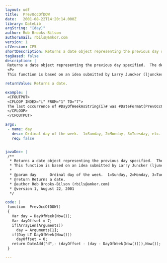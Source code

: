 ```yaml
---
layout: udf
title:  PrevOccOfDOW
date:   2001-08-22T14:20:14.000Z
library: DateLib
argString: "[day]"
author: Rob Brooks-Bilson
authorEmail: rbils@amkor.com
version: 1
cfVersion: CF5
shortDescription: Returns a date object representing the previous day specified.  The default is one week prior to the current day.
tagBased: false
description: |
 Returns a date object representing the previous day specified.  The default is one week prior to the current day.  
 <P>
 This function is based on an idea submitted by Larry Juncker (ljuncker@aljcompserv.com).

returnValue: Returns a date.

example: |
 <CFOUTPUT>
 <CFLOOP INDEX="i" FROM="1" TO="7">
 The last occurrence of #DayOfWeekAsString(i)# was #DateFormat(PrevOccOfDOW(i), 'mmmm dd, yyyy')#.<BR>
 </CFLOOP>
 </CFOUTPUT>

args:
 - name: day
   desc: Ordinal day of the week.  1=Sunday, 2=Monday, 3=Tuesday, etc.  
   req: false


javaDoc: |
 /**
  * Returns a date object representing the previous day specified.  The default is one week prior to the current day.
  * This function is based on an idea submitted by Larry Juncker (ljuncker@aljcompserv.com).
  * 
  * @param day      Ordinal day of the week.  1=Sunday, 2=Monday, 3=Tuesday, etc.   
  * @return Returns a date. 
  * @author Rob Brooks-Bilson (rbils@amkor.com) 
  * @version 1, August 22, 2001 
  */

code: |
 function  PrevOccOfDOW()
 {
   Var day = DayOfWeek(Now());
   Var dayOffset = 7;
   if(ArrayLen(Arguments)) 
     day = Arguments[1];
   if(Day LT DayOfWeek(Now()))
     dayOffset = 0;    
   return DateAdd("d",- (dayOffset - (day - DayOfWeek(Now()))),Now());
 }

---
```


